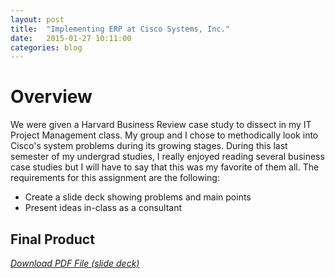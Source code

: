 ```yaml
---
layout: post
title:  "Implementing ERP at Cisco Systems, Inc."
date:   2015-01-27 10:11:00
categories: blog
---
```

# Overview
We were given a Harvard Business Review case study to dissect in my IT Project Management class. My group and I chose to methodically look into Cisco's system problems during its growing stages. During this last semester of my undergrad studies, I really enjoyed reading several business case studies but I will have to say that this was my favorite of them all. The requirements for this assignment are the following:

* Create a slide deck showing problems and main points
* Present ideas in-class as a consultant

## Final Product
*[Download PDF File (slide deck)](http://geneve.github.io/img/cisco-erp.pdf)*
